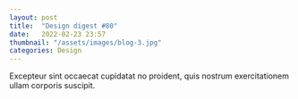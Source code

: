 ```yaml
---
layout: post
title:  "Design digest #80"
date:   2022-02-23 23:57
thumbnail: "/assets/images/blog-3.jpg"
categories: Design
---
```

Excepteur sint occaecat cupidatat no proident, quis nostrum exercitationem ullam corporis suscipit.